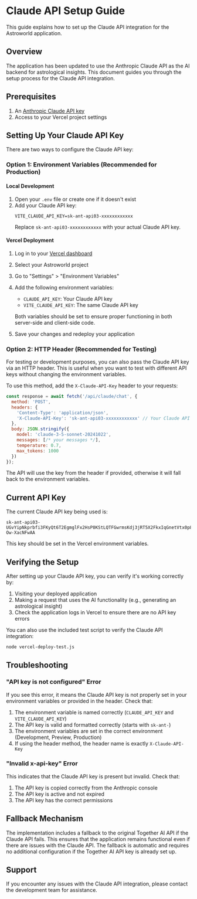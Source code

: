 # Claude API Setup Guide

This guide explains how to set up the Claude API integration for the Astroworld application.

## Overview

The application has been updated to use the Anthropic Claude API as the AI backend for astrological insights. This document guides you through the setup process for the Claude API integration.

## Prerequisites

1. An [Anthropic Claude API key](https://console.anthropic.com/)
2. Access to your Vercel project settings

## Setting Up Your Claude API Key

There are two ways to configure the Claude API key:

### Option 1: Environment Variables (Recommended for Production)

#### Local Development

1. Open your `.env` file or create one if it doesn't exist
2. Add your Claude API key:
   ```
   VITE_CLAUDE_API_KEY=sk-ant-api03-xxxxxxxxxxxx
   ```
   Replace `sk-ant-api03-xxxxxxxxxxxx` with your actual Claude API key.

#### Vercel Deployment

1. Log in to your [Vercel dashboard](https://vercel.com/)
2. Select your Astroworld project
3. Go to "Settings" > "Environment Variables"
4. Add the following environment variables:
   - `CLAUDE_API_KEY`: Your Claude API key
   - `VITE_CLAUDE_API_KEY`: The same Claude API key

   Both variables should be set to ensure proper functioning in both server-side and client-side code.

5. Save your changes and redeploy your application

### Option 2: HTTP Header (Recommended for Testing)

For testing or development purposes, you can also pass the Claude API key via an HTTP header. This is useful when you want to test with different API keys without changing the environment variables.

To use this method, add the `X-Claude-API-Key` header to your requests:

```javascript
const response = await fetch('/api/claude/chat', {
  method: 'POST',
  headers: {
    'Content-Type': 'application/json',
    'X-Claude-API-Key': 'sk-ant-api03-xxxxxxxxxxxx' // Your Claude API key
  },
  body: JSON.stringify({
    model: 'claude-3-5-sonnet-20241022',
    messages: [/* your messages */],
    temperature: 0.7,
    max_tokens: 1000
  })
});
```

The API will use the key from the header if provided, otherwise it will fall back to the environment variables.

## Current API Key

The current Claude API key being used is:

```
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
```

This key should be set in the Vercel environment variables.

## Verifying the Setup

After setting up your Claude API key, you can verify it's working correctly by:

1. Visiting your deployed application
2. Making a request that uses the AI functionality (e.g., generating an astrological insight)
3. Check the application logs in Vercel to ensure there are no API key errors

You can also use the included test script to verify the Claude API integration:

```bash
node vercel-deploy-test.js
```

## Troubleshooting

### "API key is not configured" Error

If you see this error, it means the Claude API key is not properly set in your environment variables or provided in the header. Check that:

1. The environment variable is named correctly (`CLAUDE_API_KEY` and `VITE_CLAUDE_API_KEY`)
2. The API key is valid and formatted correctly (starts with `sk-ant-`)
3. The environment variables are set in the correct environment (Development, Preview, Production)
4. If using the header method, the header name is exactly `X-Claude-API-Key`

### "Invalid x-api-key" Error

This indicates that the Claude API key is present but invalid. Check that:

1. The API key is copied correctly from the Anthropic console
2. The API key is active and not expired
3. The API key has the correct permissions

## Fallback Mechanism

The implementation includes a fallback to the original Together AI API if the Claude API fails. This ensures that the application remains functional even if there are issues with the Claude API. The fallback is automatic and requires no additional configuration if the Together AI API key is already set up.

## Support

If you encounter any issues with the Claude API integration, please contact the development team for assistance. 